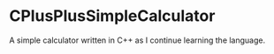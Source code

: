# CPlusPlusSimpleCalculator
A simple calculator written in C++ as I continue learning the language.
